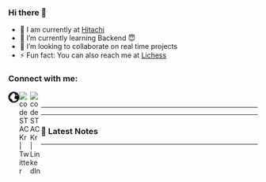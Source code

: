 ### Hi there 👋

- 🔭 I am currently at [Hitachi][hitachi]
- 🌱 I’m currently learning Backend 😇
- 👯 I’m looking to collaborate on real time projects
- ⚡ Fun fact: You can also reach me at [Lichess][lichess]


### Connect with me:

[<img align="left" alt="codeSTACKr.com" width="22px" src="https://raw.githubusercontent.com/iconic/open-iconic/master/svg/globe.svg" />][website]
[<img align="left" alt="codeSTACKr | Twitter" width="22px" src="https://cdn.jsdelivr.net/npm/simple-icons@v3/icons/twitter.svg" />][twitter]
[<img align="left" alt="codeSTACKr | LinkedIn" width="22px" src="https://cdn.jsdelivr.net/npm/simple-icons@v3/icons/linkedin.svg" />][linkedin]

<br />

---


---

### 📕 Latest Notes

---

[website]: https://bqwerr.github.io
[twitter]: https://twitter.com/
[linkedin]: https://linkedin.com/
[hitachi]: https://www.hitachivantara.com/
[lichess]: https://lichess.org/@/LazY_KnIghT
